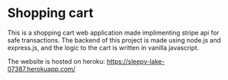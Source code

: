 # Shopping cart

This is a shopping cart web application made implimenting stripe api for safe transactions.
The backend of this project is made using node.js and express.js,
and the logic to the cart is written in vanilla javascript.

The website is hosted on heroku: https://sleepy-lake-07387.herokuapp.com/
